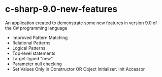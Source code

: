 # c-sharp-9.0-new-features
An application created to demonstrate some new features in version 9.0 of the C# programming language

* Improved Pattern Matching
* Relational Patterns
* Logical Patterns
* Top-level statements
* Target-typed "new"
* Parameter null checking
* Set Values Only in Constructor OR Object Initializer: Init Accessor
